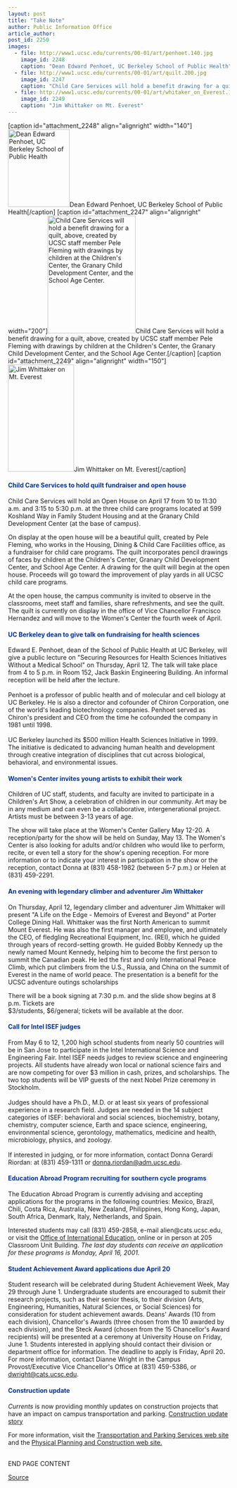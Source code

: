 ```yaml
---
layout: post
title: "Take Note"
author: Public Information Office
article_author: 
post_id: 2250
images:
  - file: http://www1.ucsc.edu/currents/00-01/art/penhoet.140.jpg
    image_id: 2248
    caption: "Dean Edward Penhoet, UC Berkeley School of Public Health"
  - file: http://www1.ucsc.edu/currents/00-01/art/quilt.200.jpg
    image_id: 2247
    caption: "Child Care Services will hold a benefit drawing for a quilt, above, created by UCSC staff member Pele Fleming with drawings by children at the Children's Center, the Granary Child Development Center, and the School Age Center."
  - file: http://www1.ucsc.edu/currents/00-01/art/whitaker_on_Everest.150.jpg
    image_id: 2249
    caption: "Jim Whittaker on Mt. Everest"
---
```


[caption id="attachment_2248" align="alignright" width="140"]<a href="http://dev-ucsc-news.pantheonsite.io/wp-content/uploads/2001/04/penhoet.140.jpg"><img class="size-full wp-image-2248" src="http://dev-ucsc-news.pantheonsite.io/wp-content/uploads/2001/04/penhoet.140.jpg" alt="Dean Edward Penhoet, UC Berkeley School of Public Health" width="140" height="176" /></a>Dean Edward Penhoet, UC Berkeley School of Public Health[/caption]
[caption id="attachment_2247" align="alignright" width="200"]<a href="http://dev-ucsc-news.pantheonsite.io/wp-content/uploads/2001/04/quilt.200.jpg"><img class="size-full wp-image-2247" src="http://dev-ucsc-news.pantheonsite.io/wp-content/uploads/2001/04/quilt.200.jpg" alt="Child Care Services will hold a benefit drawing for a quilt, above, created by UCSC staff member Pele Fleming with drawings by children at the Children's Center, the Granary Child Development Center, and the School Age Center." width="200" height="267" /></a>Child Care Services will hold a benefit drawing for a quilt, above, created by UCSC staff member Pele Fleming with drawings by children at the Children's Center, the Granary Child Development Center, and the School Age Center.[/caption]
[caption id="attachment_2249" align="alignright" width="150"]<a href="http://dev-ucsc-news.pantheonsite.io/wp-content/uploads/2001/04/whitaker_on_Everest.150.jpg"><img class="size-full wp-image-2249" src="http://dev-ucsc-news.pantheonsite.io/wp-content/uploads/2001/04/whitaker_on_Everest.150.jpg" alt="Jim Whittaker on Mt. Everest" width="150" height="243" /></a>Jim Whittaker on Mt. Everest[/caption]
<h4>
  <font color="#003399">Child Care Services to hold quilt fundraiser and open house</font>
</h4>Child Care Services will hold an Open House on April 17 from 10 to 11:30 a.m. and 3:15 to 5:30 p.m. at the three child care programs located at 599 Koshland Way in Family Student Housing and at the Granary Child Development Center (at the base of campus).
<p>
  On display at the open house will be a beautiful quilt, created by Pele Fleming, who works in the Housing, Dining &amp; Child Care Facilities office, as a fundraiser for child care programs. The quilt incorporates pencil drawings of faces by children at the Children's Center, Granary Child Development Center, and School Age Center. A drawing for the quilt will begin at the open house. Proceeds will go toward the improvement of play yards in all UCSC child care programs.
</p>
<p>
  At the open house, the campus community is invited to observe in the classrooms, meet staff and families, share refreshments, and see the quilt. The quilt is currently on display in the office of Vice Chancellor Francisco Hernandez and will move to the Women's Center the fourth week of April.
</p>
<h4>
  <font color="#003399">UC Berkeley dean to give talk on fundraising for health sciences</font>
</h4>Edward E. Penhoet, dean of the School of Public Health at UC Berkeley, will give a public lecture on "Securing Resources for Health Sciences Initiatives Without a Medical School" on Thursday, April 12. The talk will take place from 4 to 5 p.m. in Room 152, Jack Baskin Engineering Building. An informal reception will be held after the lecture.<br>
<br>
Penhoet is a professor of public health and of molecular and cell biology at UC Berkeley. He is also a director and cofounder of Chiron Corporation, one of the world's leading biotechnology companies. Penhoet served as Chiron's president and CEO from the time he cofounded the company in 1981 until 1998.<br>
<br>
UC Berkeley launched its $500 million Health Sciences Initiative in 1999. The initiative is dedicated to advancing human health and development through creative integration of disciplines that cut across biological, behavioral, and environmental issues.
<h4>
  <font color="#003399">Women's Center invites young artists to exhibit their work</font>
</h4>
<p>
  Children of UC staff, students, and faculty are invited to participate in a Children's Art Show, a celebration of children in our community. Art may be in any medium and can even be a collaborative, intergenerational project. Artists must be between 3-13 years of age.
</p>
<p>
  The show will take place at the Women's Center Gallery May 12-20. A reception/party for the show will be held on Sunday, May 13. The Women's Center is also looking for adults and/or children who would like to perform, recite, or even tell a story for the show's opening reception. For more information or to indicate your interest in participation in the show or the reception, contact Donna at (831) 458-1982 (between 5-7 p.m.) or Helen at (831) 459-2291.
</p>
<h4>
  <font color="#003399">An evening with legendary climber and adventurer Jim Whittaker</font>
</h4>On Thursday, April 12, legendary climber and adventurer Jim Whittaker will present "A Life on the Edge - Memoirs of Everest and Beyond" at Porter College Dining Hall. Whittaker was the first North American to summit Mount Everest. He was also the first manager and employee, and ultimately the CEO, of fledgling Recreational Equipment, Inc. (REI), which he guided through years of record-setting growth. He guided Bobby Kennedy up the newly named Mount Kennedy, helping him to become the first person to summit the Canadian peak. He led the first and only International Peace Climb, which put climbers from the U.S., Russia, and China on the summit of Everest in the name of world peace. The presentation is a benefit for the UCSC adventure outings scholarships
<p>
  There will be a book signing at 7:30 p.m. and the slide show begins at 8 p.m. Tickets are<br>
  $3/students, $6/general; tickets will be available at the door.
</p>
<h4>
  <font color="#003399">Call for Intel ISEF judges</font>
</h4>
<p>
  From May 6 to 12, 1,200 high school students from nearly 50 countries will be in San Jose to participate in the Intel International Science and Engineering Fair. Intel ISEF needs judges to review science and engineering projects. All students have already won local or national science fairs and are now competing for over $3 million in cash, prizes, and scholarships. The two top students will be VIP guests of the next Nobel Prize ceremony in Stockholm.<br>
  <br>
  Judges should have a Ph.D., M.D. or at least six years of professional experience in a research field. Judges are needed in the 14 subject categories of ISEF: behavioral and social sciences, biochemistry, botany, chemistry, computer science, Earth and space science, engineering, environmental science, gerontology, mathematics, medicine and health, microbiology, physics, and zoology.<br>
  <br>
  If interested in judging, or for more information, contact Donna Gerardi Riordan: at (831) 459-1311 or <a href="mailto:donna.riordan@adm.ucsc.edu">donna.riordan@adm.ucsc.edu</a>.
</p>
<h4>
  <font color="#003399"><b>Education Abroad Program</b> recruiting for <b>southern cycle programs</b></font>
</h4>
<p>
  The Education Abroad Program is currently advising and accepting applications for the programs in the following countries: Mexico, Brazil, Chili, Costa Rica, Australia, New Zealand, Philippines, Hong Kong, Japan, South Africa, Denmark, Italy, Netherlands, and Spain.
</p>
<p>
  Interested students may call (831) 459-2858, e-mail alien@cats.ucsc.edu, or visit the <a href="http://www2.ucsc.edu/oie/">Office of International Education</a>, online or in person at 205 Classroom Unit Building. <i>The last day students can receive an application for these programs is</i> <i>Monday, April 16, 2001.</i>
</p>
<h4>
  <font color="#003399">Student Achievement Award applications due April 20</font>
</h4>
<p>
  Student research will be celebrated during Student Achievement Week, May 29 through June 1. Undergraduate students are encouraged to submit their research projects, such as their senior thesis, to their division (Arts, Engineering, Humanities, Natural Sciences, or Social Sciences) for consideration for student achievement awards. Deans' Awards (10 from each division), Chancellor's Awards (three chosen from the 10 awarded by each division), and the Steck Award (chosen from the 15 Chancellor's Award recipients) will be presented at a ceremony at University House on Friday, June 1. Students interested in applying should contact their division or department office for information. The deadline to apply is Friday, April 20<b>.</b> For more information, contact Dianne Wright in the Campus Provost/Executive Vice Chancellor's Office at (831) 459-5386, or <a href="mailto:dwright@cats.ucsc.edu">dwright@cats.ucsc.edu</a>.
</p>
<h4>
  <font color="#003399">Construction update</font>
</h4>
<p>
  <i>Currents</i> is now providing monthly updates on construction projects that have an impact on campus transportation and parking. <a href="../../construction.html">Construction update story</a>
</p>
<p>
  For more information, visit the <a href="http://www2.ucsc.edu/taps/">Transportation and Parking Services web site</a> and the <a href="http://www2.ucsc.edu/ppc/">Physical Planning and Construction web site.</a>
</p>
<p>
  <br>
  END PAGE CONTENT
</p>
<p><a href="http://www1.ucsc.edu/currents/00-01/04-02/takenote.html" title="Permalink to takenote">Source</a></p>
